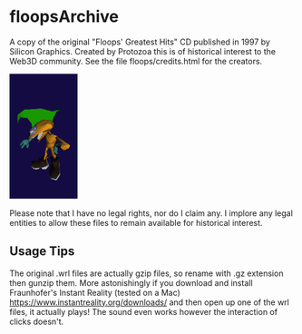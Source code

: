 # floopsArchive
A copy of the original "Floops' Greatest Hits" CD published in 1997 by Silicon Graphics. Created by Protozoa this is of historical interest to the Web3D community. See the file floops/credits.html for the creators.

![GitHub Logo](/images/watchanim.gif)

Please note that I have no legal rights, nor do I claim any. I implore any legal entities to allow these files to remain available for historical interest.

## Usage Tips
The original .wrl files are actually gzip files, so rename with .gz extension then gunzip them.
More astonishingly if you download and install Fraunhofer's Instant Reality (tested on a Mac) https://www.instantreality.org/downloads/ and then open up one of the wrl files, it actually plays! The sound even works however the interaction of clicks doesn't.
